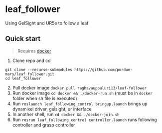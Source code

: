 # leaf_follower
Using GelSight and UR5e to follow a leaf

## Quick start
>  Requires [docker](https://docs.docker.com/get-docker/)

1. Clone repo and cd
```
git clone --recurse-submodules https://github.com/purdue-mars/leaf_follower.git
cd leaf_follower
```
2. Pull docker image `docker pull raghavauppuluri13/leaf-follower`
3. Run docker image `cd docker && ./docker-run.sh` (must be in `docker` folder when sh file is executed)
4. Run `roslaunch leaf_following_control bringup.launch` brings up dynamixel driver, gelsight, ur interface 
5. In another shell, run `cd docker && ./docker-join.sh`
6. Run `rosrun leaf_following_control controller.launch` runs following controller and grasp controller 
